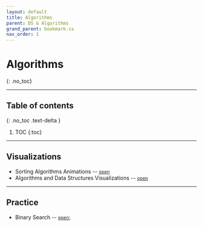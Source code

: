 ```yaml
---
layout: default
title: Algorithms
parent: DS & Algorithms
grand_parent: bookmark.cs
nav_order: 1
---
```


# Algorithms
{: .no_toc}

---

## Table of contents
{: .no_toc .text-delta }

1. TOC
{:toc}

---

## Visualizations

- Sorting Algorithms Animations -- [`open`](https://www.toptal.com/developers/sorting-algorithms)
- Algorithms and Data Structures Visualizations -- [`open`](https://visualgo.net/en)

---

## Practice

- Binary Search -- [`open`](https://binarysearch.com/problems);
